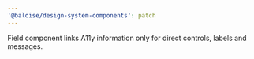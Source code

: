```yaml
---
'@baloise/design-system-components': patch
---
```


Field component links A11y information only for direct controls, labels and messages.
